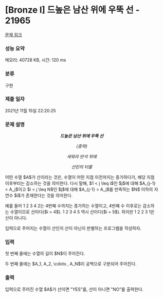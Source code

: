 # [Bronze I] 드높은 남산 위에 우뚝 선 - 21965 

[문제 링크](https://www.acmicpc.net/problem/21965) 

### 성능 요약

메모리: 40728 KB, 시간: 120 ms

### 분류

구현

### 제출 일자

2021년 11월 15일 22:20:25

### 문제 설명

<p style="text-align: center;"><strong><em>드높은 남산 위에 우뚝 선</em></strong></p>

<p style="text-align: center;"><em>(중략)</em></p>

<p style="text-align: center;"><em>세워라 반석 위에</em></p>

<p style="text-align: center;"><em>선린의 터를</em></p>

<p>어떤 수열 $A$가 산이라는 것은, 수열이 어떤 지점 이전까지는 증가하다가, 해당 지점 이후부터는 감소하는 것을 의미한다. 다시 말해, $1 < j \leq i$인 $j$에 대해 $A_{j-1} < A_j$이고 $i < j \leq N$인 $j$에 대해 $A_{j-1} > A_j$를 만족하는 $N$ 이하의 자연수 $i$가 존재한다는 것을 의미한다.</p>

<p>예를 들어 1 2 3 4 2는 4번째 수까지는 증가하는 수열이고, 4번째 수 이후로는 감소하는 수열이므로 산이다($i = 4$). 1 2 3 4 5 역시 산이다($i = 5$). 하지만 1 2 2 3 1은 산이 아니다.</p>

<p>입력으로 주어지는 수열이 산인지 산이 아닌지 판별하는 프로그램을 작성하자.</p>

### 입력 

 <p>첫 번째 줄에는 수열의 길이 $N$이 주어진다.</p>

<p>두 번째 줄에는 $A_1, A_2, \cdots , A_N$이 공백으로 구분되어 주어진다.</p>

### 출력 

 <p>입력으로 주어진 수열 $A$가 산이면 "YES"를, 산이 아니면 "NO"를 출력한다.</p>

